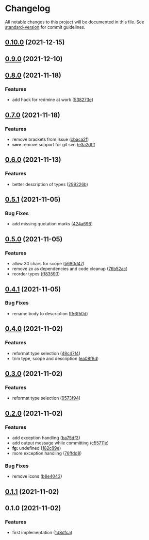 # Changelog

All notable changes to this project will be documented in this file. See [standard-version](https://github.com/conventional-changelog/standard-version) for commit guidelines.

## [0.10.0](https://gitlab.com/4s1/conventional-commit-creator/compare/v0.9.0...v0.10.0) (2021-12-15)

## [0.9.0](https://gitlab.com/4s1/conventional-commit-creator/compare/v0.8.0...v0.9.0) (2021-12-10)

## [0.8.0](https://gitlab.com/4s1/conventional-commit-creator/compare/v0.7.0...v0.8.0) (2021-11-18)


### Features

* add hack for redmine at work ([538273e](https://gitlab.com/4s1/conventional-commit-creator/commit/538273e997c074bb28c877571b68e82a9d3fff52))

## [0.7.0](https://gitlab.com/4s1/conventional-commit-creator/compare/v0.6.0...v0.7.0) (2021-11-18)


### Features

* remove brackets from issue ([cbaca2f](https://gitlab.com/4s1/conventional-commit-creator/commit/cbaca2f05ac80731ecf2b6a10c19ccf993df20c5))
* **svn:** remove support for git svn ([e3a2dff](https://gitlab.com/4s1/conventional-commit-creator/commit/e3a2dff303a46e089363fcb46b10f8e045a5c72a))

## [0.6.0](https://gitlab.com/4s1/conventional-commit-creator/compare/v0.5.1...v0.6.0) (2021-11-13)


### Features

* better description of types ([299226b](https://gitlab.com/4s1/conventional-commit-creator/commit/299226bbfbcf9272ffe25c0c0e7a7a7dfc518ae2))

## [0.5.1](https://gitlab.com/4s1/conventional-commit-creator/compare/v0.5.0...v0.5.1) (2021-11-05)


### Bug Fixes

* add missing quotation marks ([424a696](https://gitlab.com/4s1/conventional-commit-creator/commit/424a69648d428f908c6a693af9b3e4af2f3f2007))

## [0.5.0](https://gitlab.com/4s1/conventional-commit-creator/compare/v0.4.1...v0.5.0) (2021-11-05)


### Features

* allow 30 chars for scope ([b680d47](https://gitlab.com/4s1/conventional-commit-creator/commit/b680d47a00b027d2b892392376b9beeb1952d083))
* remove zx as dependencies and code cleanup ([76b52ac](https://gitlab.com/4s1/conventional-commit-creator/commit/76b52ac0328dc4fe5ea66240f639c5bd0636de9e))
* reorder types ([ff83593](https://gitlab.com/4s1/conventional-commit-creator/commit/ff83593e98521f065291ccbd597290a20c2029e9))

## [0.4.1](https://gitlab.com/4s1/conventional-commit-creator/compare/v0.4.0...v0.4.1) (2021-11-05)


### Bug Fixes

* rename body to description ([f56f50d](https://gitlab.com/4s1/conventional-commit-creator/commit/f56f50d0cea7567d5e04f08520896b299c4f700a))

## [0.4.0](https://gitlab.com/4s1/conventional-commit-creator/compare/v0.2.0...v0.4.0) (2021-11-02)

### Features

- reformat type selection ([48c47f4](https://gitlab.com/4s1/conventional-commit-creator/commit/48c47f4526fc20e81382ab226736ce8b8c476bc2))
- trim type, scope and description ([ea08f8d](https://gitlab.com/4s1/conventional-commit-creator/commit/ea08f8d5783b30ad6ca66f35ab452aff13f55120))

## [0.3.0](https://gitlab.com/4s1/conventional-commit-creator/compare/v0.2.0...v0.3.0) (2021-11-02)

### Features

- reformat type selection ([9573f94](https://gitlab.com/4s1/conventional-commit-creator/commit/9573f94080963bfd923909e9c683f6da2ec46a72))

## [0.2.0](https://gitlab.com/4s1/conventional-commit-creator/compare/v0.1.1...v0.2.0) (2021-11-02)

### Features

- add exception handling ([ba75df3](https://gitlab.com/4s1/conventional-commit-creator/commit/ba75df386b0554781a45b6e203a85bd5c7e9200b))
- add output message while committing ([c55711e](https://gitlab.com/4s1/conventional-commit-creator/commit/c55711e555c3c31afbf0d5af179d60677e65b2d9))
- **fg:** undefined ([182c69e](https://gitlab.com/4s1/conventional-commit-creator/commit/182c69efc362fb98053b9198b0eab7ab516dcf37))
- more exception handling ([76ffdd8](https://gitlab.com/4s1/conventional-commit-creator/commit/76ffdd863b779670dfc13fb8df5be01d687e5f8e))

### Bug Fixes

- remove icons ([b8e4043](https://gitlab.com/4s1/conventional-commit-creator/commit/b8e4043eb492dc89e7294184088185378b0aa414))

## [0.1.1](https://gitlab.com/4s1/conventional-commit-creator/compare/v0.1.0...v0.1.1) (2021-11-02)

## 0.1.0 (2021-11-02)

### Features

- first implementation ([1d8dfca](https://gitlab.com/4s1/conventional-commit-creator/commit/1d8dfca8a0f4099155a072d86f24bc4b7c92f509))
